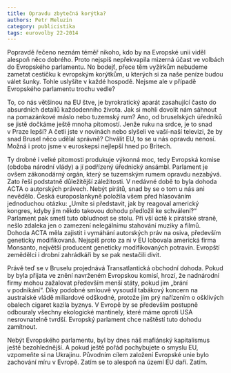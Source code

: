 ```yaml
---
title: Opravdu zbytečná korýtka?
authors: Petr Meluzín
category: publicistika
tags: eurovolby 22-2014
---
```


Popravdě řečeno neznám téměř nikoho, kdo by na Evropské unii viděl alespoň něco dobrého. Proto nejspíš nepřekvapila mizerná účast ve volbách do Evropského parlamentu. No bodejť, přece těm vyžírkům nebudeme zametat cestičku k evropským korýtkům, u kterých si za naše peníze budou válet šunky. Tohle uslyšíte v každé hospodě. Nejsme ale v případě Evropského parlamentu trochu vedle?

To, co nás většinou na EU štve, je byrokratický aparát zasahující často do absurdních detailů každodenního života. Jak si mohli dovolit nám sáhnout na pomazánkové máslo nebo tuzemský rum? Ano, od bruselských úředníků se jistě dočkáme ještě mnoha pitomostí. Jenže ruku na srdce, je to snad v Praze lepší? A četli jste v novinách nebo slyšeli ve vaší-naší televizi, že by snad Brusel něco udělal správně? Chválit EU, to se u nás opravdu nenosí. Možná i proto jsme v euroskepsi nejlepší hned po Britech.

Ty drobné i velké pitomosti produkuje výkonná moc, tedy Evropská komise (obdoba národní vlády) a jí podřízený úřednický ansámbl. Parlament je ovšem zákonodárný orgán, který se tuzemským rumem opravdu nezabývá. Zato řeší podstatně důležitější záležitosti. V nedávné době to byla dohoda ACTA o autorských právech. Nebýt pirátů, snad by se o tom u nás ani nevědělo. Česká europoslankyně položila všem před hlasováním jednoduchou otázku: „Umíte si představit, jak by reagoval americký kongres, kdyby jim někdo takovou dohodu předložil ke schválení?“ Parlament pak smetl tuto obludnost se stolu. Při vší úctě k pirátské straně, nešlo zdaleka jen o zamezení nelegálnímu stahování muziky a filmů. Dohoda ACTA měla zajistit i vymáhání autorských práv na osiva, především geneticky modifikovaná. Nejspíš proto za ni v EU lobovala americká firma Monsanto, největší producent geneticky modifikovaných potravin. Evropští zemědělci i drobní zahrádkáři by se pak nestačili divit.

Právě teď se v Bruselu projednává Transatlantická obchodní dohoda. Pokud by byla přijata ve znění navrženém Evropskou komisí, hrozí, že nadnárodní firmy mohou zažalovat především menší státy, pokud jim „brání v podnikání“. Díky podobné smlouvě vysoudil tabákový koncern na australské vládě miliardové odškodné, protože jim prý nařízením o ošklivých obalech cigaret kazila byznys. V Evropě by se především postupně odbouraly všechny ekologické mantinely, které máme oproti USA nesrovnatelně tvrdší. Evropský parlament chce naštěstí tuto dohodu zamítnout.

Nebýt Evropského parlamentu, byl by dnes náš mafiánský kapitalismus ještě bezohlednější. A pokud ještě pořád pochybujete o smyslu EU, vzpomeňte si na Ukrajinu. Původním cílem založení Evropské unie bylo zachování míru v Evropě. Zatím se to alespoň na území EU daří. Zatím.